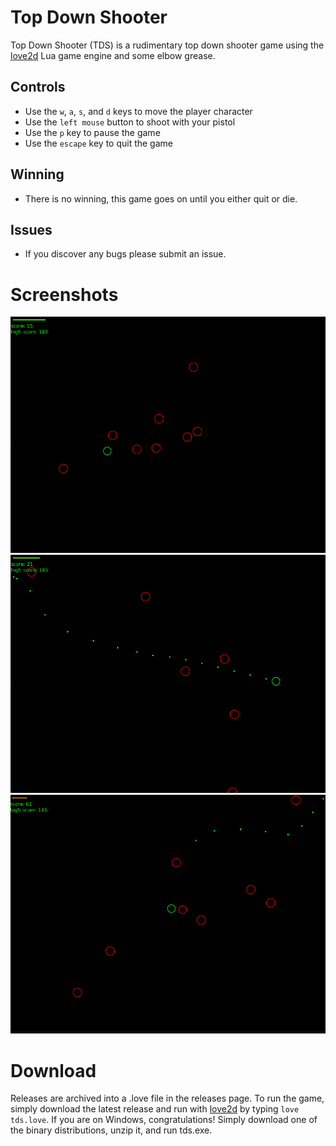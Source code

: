 # Top Down Shooter
Top Down Shooter (TDS) is a rudimentary top down shooter game using the [love2d](https://love2d.org) Lua game engine and some elbow grease.

## Controls
* Use the `w`, `a`, `s`, and `d` keys to move the player character
* Use the `left mouse` button to shoot with your pistol
* Use the `p` key to pause the game
* Use the `escape` key to quit the game

## Winning
* There is no winning, this game goes on until you either quit or die.

## Issues
* If you discover any bugs please submit an issue.

# Screenshots
![Screenshot 1](screenshots/screenshot1.png)
![Screenshot 2](screenshots/screenshot2.png)
![Screenshot 3](screenshots/screenshot3.png)

# Download
Releases are archived into a .love file in the releases page. To run the game, simply download the latest release and run with [love2d](https://love2d.org) by typing `love tds.love`. If you are on Windows, congratulations! Simply download one of the binary distributions, unzip it, and run tds.exe.
